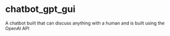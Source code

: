 # chatbot_gpt_gui
A chatbot built that can discuss anything with a human and is built using the OpenAI API
